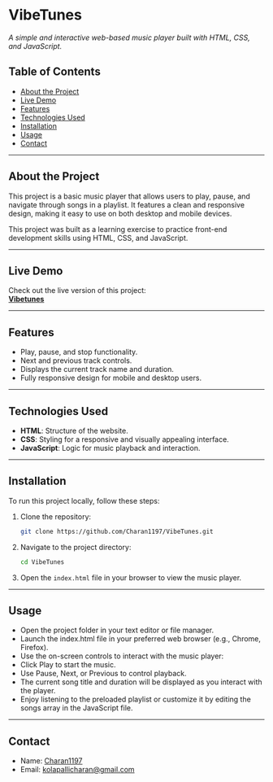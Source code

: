 # **VibeTunes**  
_A simple and interactive web-based music player built with HTML, CSS, and JavaScript._

## **Table of Contents**
- [About the Project](#about-the-project)
- [Live Demo](#live-demo)
- [Features](#features)
- [Technologies Used](#technologies-used)
- [Installation](#installation)
- [Usage](#usage)
- [Contact](#contact)

---

## **About the Project**
This project is a basic music player that allows users to play, pause, and navigate through songs in a playlist. It features a clean and responsive design, making it easy to use on both desktop and mobile devices.  

This project was built as a learning exercise to practice front-end development skills using HTML, CSS, and JavaScript.  

---

## **Live Demo**
Check out the live version of this project:  
[**Vibetunes**](https://vibetunes.freewebhostmost.com/)

---

## **Features**
- Play, pause, and stop functionality.  
- Next and previous track controls.  
- Displays the current track name and duration.  
- Fully responsive design for mobile and desktop users.  

---

## **Technologies Used**
- **HTML**: Structure of the website.  
- **CSS**: Styling for a responsive and visually appealing interface.  
- **JavaScript**: Logic for music playback and interaction.  

---

## **Installation**
To run this project locally, follow these steps:  

1. Clone the repository:  
   ```bash
   git clone https://github.com/Charan1197/VibeTunes.git
2. Navigate to the project directory:
   ```bash
   cd VibeTunes
3. Open the `index.html` file in your browser to view the music player.

---
   
## **Usage**
- Open the project folder in your text editor or file manager.
- Launch the index.html file in your preferred web browser (e.g., Chrome, Firefox).
- Use the on-screen controls to interact with the music player:
- Click Play to start the music.
- Use Pause, Next, or Previous to control playback.
- The current song title and duration will be displayed as you interact with the player.
- Enjoy listening to the preloaded playlist or customize it by editing the songs array in the JavaScript file.

---
  
## **Contact**

- Name: [Charan1197](https://github.com/Charan1197)
- Email: kolapallicharan@gmail.com
